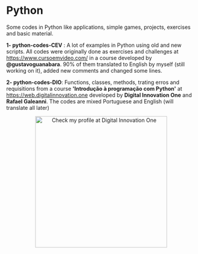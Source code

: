 # Python
Some codes in Python like applications, simple games, projects, exercises and basic material.

<strong>1- python-codes-CEV</strong> : A lot of examples in Python using old and new scripts. All codes were originally done as exercises and challenges at https://www.cursoemvideo.com/ in a course developed by <strong>@gustavoguanabara</strong>. 90% of them translated to English by myself (still working on it), added new comments and changed some lines.

<strong>2- python-codes-DIO</strong>: Functions, classes, methods, trating erros and requisitions from a course <strong>'Introdução à programação com Python'</strong> at https://web.digitalinnovation.one developed by <strong>Digital Innovation One</strong> and <strong>Rafael Galeanni</strong>. The codes are mixed Portuguese and English (will translate all later)


<p align="center">
 <a href ='https://web.digitalinnovation.one/users/cristoferdefontes?tab=achievements' target ='_blank' > <img src="https://user-images.githubusercontent.com/75224625/110407783-3e48ad00-8063-11eb-85a2-3f177b13ed09.png" width="350" title="Check my profile at Digital Innovation One"></a>
  
</p>
